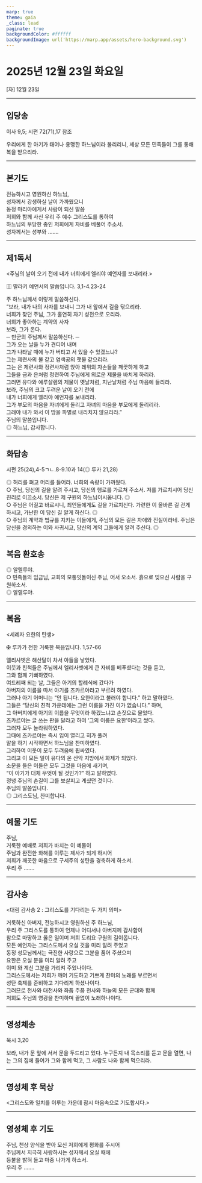 ```yaml
---
marp: true
theme: gaia
_class: lead
paginate: true
backgroundColor: #ffffff
backgroundImage: url('https://marp.app/assets/hero-background.svg')
---
```


# 2025년 12월 23일 화요일

[자] 12월 23일  




---

## 입당송

이사 9,5; 시편 72(71),17 참조

우리에게 한 아기가 태어나 용맹한 하느님이라 불리리니, 세상 모든 민족들이 그를 통해 복을 받으리라.  
  


---

## 본기도

전능하시고 영원하신 하느님,  
성자께서 강생하실 날이 가까웠으니  
동정 마리아에게서 사람이 되신 말씀  
저희와 함께 사신 우리 주 예수 그리스도를 통하여  
하느님의 부당한 종인 저희에게 자비를 베풀어 주소서.  
성자께서는 성부와 …….  
  


---

## 제1독서

<주님의 날이 오기 전에 내가 너희에게 엘리야 예언자를 보내리라.>

▥ 말라키 예언서의 말씀입니다. 3,1-4.23-24

주 하느님께서 이렇게 말씀하신다.  
“보라, 내가 나의 사자를 보내니 그가 내 앞에서 길을 닦으리라.  
너희가 찾던 주님, 그가 홀연히 자기 성전으로 오리라.  
너희가 좋아하는 계약의 사자  
보라, 그가 온다.  
─ 만군의 주님께서 말씀하신다. ─  
그가 오는 날을 누가 견디어 내며  
그가 나타날 때에 누가 버티고 서 있을 수 있겠느냐?  
그는 제련사의 불 같고 염색공의 잿물 같으리라.  
그는 은 제련사와 정련사처럼 앉아 레위의 자손들을 깨끗하게 하고  
그들을 금과 은처럼 정련하여 주님에게 의로운 제물을 바치게 하리라.  
그러면 유다와 예루살렘의 제물이 옛날처럼, 지난날처럼 주님 마음에 들리라.  
보라, 주님의 크고 두려운 날이 오기 전에  
내가 너희에게 엘리야 예언자를 보내리라.  
그가 부모의 마음을 자녀에게 돌리고 자녀의 마음을 부모에게 돌리리라.  
그래야 내가 와서 이 땅을 파멸로 내리치지 않으리라.”  
주님의 말씀입니다.  
◎ 하느님, 감사합니다.  
  


---

## 화답송

시편 25(24),4-5ㄱㄴ.8-9.10과 14(◎ 루카 21,28)

◎ 허리를 펴고 머리를 들어라. 너희의 속량이 가까웠다.  
○ 주님, 당신의 길을 알려 주시고, 당신의 행로를 가르쳐 주소서. 저를 가르치시어 당신 진리로 이끄소서. 당신은 제 구원의 하느님이시옵니다. ◎  
○ 주님은 어질고 바르시니, 죄인들에게도 길을 가르치신다. 가련한 이 올바른 길 걷게 하시고, 가난한 이 당신 길 알게 하신다. ◎  
○ 주님의 계약과 법규를 지키는 이들에게, 주님의 모든 길은 자애와 진실이라네. 주님은 당신을 경외하는 이와 사귀시고, 당신의 계약 그들에게 알려 주신다. ◎  
  


---

## 복음 환호송

◎ 알렐루야.  
○ 민족들의 임금님, 교회의 모퉁잇돌이신 주님, 어서 오소서. 흙으로 빚으신 사람을 구원하소서.  
◎ 알렐루야.  
  


---

## 복음

<세례자 요한의 탄생>

✠ 루카가 전한 거룩한 복음입니다. 1,57-66

엘리사벳은 해산달이 차서 아들을 낳았다.  
이웃과 친척들은 주님께서 엘리사벳에게 큰 자비를 베푸셨다는 것을 듣고,  
그와 함께 기뻐하였다.  
여드레째 되는 날, 그들은 아기의 할례식에 갔다가  
아버지의 이름을 따서 아기를 즈카르야라고 부르려 하였다.  
그러나 아기 어머니는 “안 됩니다. 요한이라고 불러야 합니다.” 하고 말하였다.  
그들은 “당신의 친척 가운데에는 그런 이름을 가진 이가 없습니다.” 하며,  
그 아버지에게 아기의 이름을 무엇이라 하겠느냐고 손짓으로 물었다.  
즈카르야는 글 쓰는 판을 달라고 하여 ‘그의 이름은 요한’이라고 썼다.  
그러자 모두 놀라워하였다.  
그때에 즈카르야는 즉시 입이 열리고 혀가 풀려  
말을 하기 시작하면서 하느님을 찬미하였다.  
그리하여 이웃이 모두 두려움에 휩싸였다.  
그리고 이 모든 일이 유다의 온 산악 지방에서 화제가 되었다.  
소문을 들은 이들은 모두 그것을 마음에 새기며,  
“이 아기가 대체 무엇이 될 것인가?” 하고 말하였다.  
정녕 주님의 손길이 그를 보살피고 계셨던 것이다.  
주님의 말씀입니다.  
◎ 그리스도님, 찬미합니다.  
  


---

## 예물 기도

주님,  
거룩한 예배로 저희가 바치는 이 예물이  
주님과 완전한 화해를 이루는 제사가 되게 하시어  
저희가 깨끗한 마음으로 구세주의 성탄을 경축하게 하소서.  
우리 주 …….  
  


---

## 감사송

<대림 감사송 2 : 그리스도를 기다리는 두 가지 의미>

거룩하신 아버지, 전능하시고 영원하신 주 하느님,  
우리 주 그리스도를 통하여 언제나 어디서나 아버지께 감사함이  
참으로 마땅하고 옳은 일이며 저희 도리요 구원의 길이옵니다.  
모든 예언자는 그리스도께서 오실 것을 미리 알려 주었고  
동정 성모님께서는 극진한 사랑으로 그분을 품어 주셨으며  
요한은 오실 분을 미리 알려 주고  
이미 와 계신 그분을 가리켜 주었나이다.  
그리스도께서는 저희가 깨어 기도하고 기쁘게 찬미의 노래를 부르면서  
성탄 축제를 준비하고 기다리게 하셨나이다.  
그러므로 천사와 대천사와 좌품 주품 천사와 하늘의 모든 군대와 함께  
저희도 주님의 영광을 찬미하며 끝없이 노래하나이다.  
  


---

## 영성체송

묵시 3,20

보라, 내가 문 앞에 서서 문을 두드리고 있다. 누구든지 내 목소리를 듣고 문을 열면, 나는 그의 집에 들어가 그와 함께 먹고, 그 사람도 나와 함께 먹으리라.  
  


---

## 영성체 후 묵상

<그리스도와 일치를 이루는 가운데 잠시 마음속으로 기도합시다.>  


---

## 영성체 후 기도

주님, 천상 양식을 받아 모신 저희에게 평화를 주시어  
주님께서 지극히 사랑하시는 성자께서 오실 때에  
등불을 밝혀 들고 마중 나가게 하소서.  
우리 주 …….  
  


---